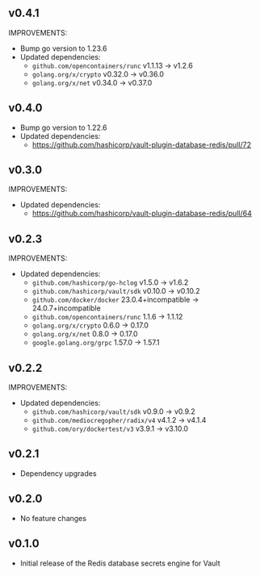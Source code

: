 ## v0.4.1

IMPROVEMENTS:
* Bump go version to 1.23.6
* Updated dependencies:
    * `github.com/opencontainers/runc` v1.1.13 -> v1.2.6
    * `golang.org/x/crypto` v0.32.0 -> v0.36.0
    * `golang.org/x/net` v0.34.0 -> v0.37.0

## v0.4.0
* Bump go version to 1.22.6
* Updated dependencies:
   * https://github.com/hashicorp/vault-plugin-database-redis/pull/72

## v0.3.0
IMPROVEMENTS:
* Updated dependencies:
   * https://github.com/hashicorp/vault-plugin-database-redis/pull/64

## v0.2.3
IMPROVEMENTS:
* Updated dependencies:
   * `github.com/hashicorp/go-hclog` v1.5.0 -> v1.6.2
   * `github.com/hashicorp/vault/sdk` v0.10.0 -> v0.10.2
   * `github.com/docker/docker` 23.0.4+incompatible -> 24.0.7+incompatible
   * `github.com/opencontainers/runc` 1.1.6 -> 1.1.12
   * `golang.org/x/crypto` 0.6.0 -> 0.17.0
   * `golang.org/x/net` 0.8.0 -> 0.17.0
   * `google.golang.org/grpc` 1.57.0 -> 1.57.1


## v0.2.2
IMPROVEMENTS:
* Updated dependencies:
   * `github.com/hashicorp/vault/sdk` v0.9.0 -> v0.9.2
   * `github.com/mediocregopher/radix/v4` v4.1.2 -> v4.1.4
   * `github.com/ory/dockertest/v3` v3.9.1 -> v3.10.0

## v0.2.1
* Dependency upgrades

## v0.2.0
* No feature changes

## v0.1.0

* Initial release of the Redis database secrets engine for Vault
